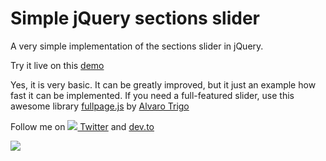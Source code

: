 # Simple jQuery sections slider

A very simple implementation of the sections slider in jQuery.

Try it live on this [demo](https://epranka.github.io/sections-slider)

Yes, it is very basic. It can be greatly improved, but it just an example how fast it can be implemented. If you need a full-featured slider, use this awesome library [fullpage.js](https://alvarotrigo.com/fullPage/) by [Alvaro Trigo](https://twitter.com/IMAC2)

Follow me on [![](http://i.imgur.com/wWzX9uB.png) Twitter](https://twitter.com/epranka) and [dev.to](https://dev.to/epranka)

![](https://i.ibb.co/wBPqWY3/sections-slider-min.gif)
